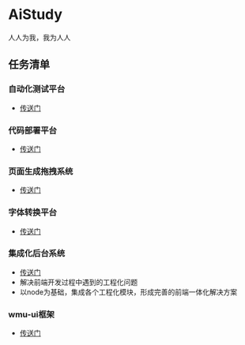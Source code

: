 # AiStudy
人人为我，我为人人


## 任务清单

### 自动化测试平台
* [传送门](http://baidu.com)

### 代码部署平台
* [传送门](http://baidu.com)

### 页面生成拖拽系统
* [传送门](http://baidu.com)

### 字体转换平台
* [传送门](http://baidu.com)

### 集成化后台系统 
* [传送门](http://baidu.com)
* 解决前端开发过程中遇到的工程化问题
* 以node为基础，集成各个工程化模块，形成完善的前端一体化解决方案

### wmu-ui框架 
* [传送门](https://github.com/qinmudi/WMU)

